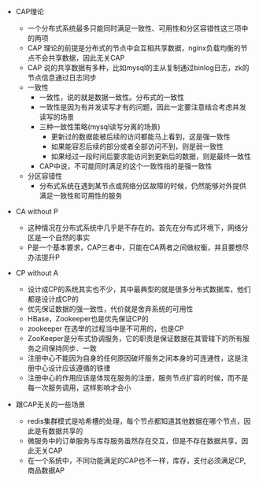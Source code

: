 - CAP理论
    - 一个分布式系统最多只能同时满足一致性、可用性和分区容错性这三项中的两项
    - CAP 理论的前提是分布式的节点中会互相共享数据，nginx负载均衡的节点不会共享数据，因此无关CAP
    - CAP 说的共享数据有多种，比如mysql的主从复制通过binlog日志，zk的节点信息通过日志同步
    - 一致性
        - 一致性，说的就是数据一致性。分布式的一致性
        - 一致性是因为有并发读写才有的问题，因此一定要注意结合考虑并发读写的场景
        - 三种一致性策略(mysql读写分离的场景)
            - 更新过的数据能被后续的访问都能马上看到，这是强一致性
            - 如果能容忍后续的部分或者全部访问不到，则是弱一致性
            - 如果经过一段时间后要求能访问到更新后的数据，则是最终一致性
        - CAP中说，不可能同时满足的这个一致性指的是强一致性
    - 分区容错性
        - 分布式系统在遇到某节点或网络分区故障的时候，仍然能够对外提供满足一致性和可用性的服务
- CA without P
    - 这种情况在分布式系统中几乎是不存在的。首先在分布式环境下，网络分区是一个自然的事实
    - P是一个基本要求，CAP三者中，只能在CA两者之间做权衡，并且要想尽办法提升P
- CP without A
    - 设计成CP的系统其实也不少，其中最典型的就是很多分布式数据库，他们都是设计成CP的
    - 优先保证数据的强一致性，代价就是舍弃系统的可用性
    - HBase，Zookeeper也是优先保证CP的
    - zookeeper 在选举的过程当中是不可用的，也是CP
    - ZooKeeper是分布式协调服务，它的职责是保证数据在其管辖下的所有服务之间保持同步、一致
    - 注册中心不能因为自身的任何原因破坏服务之间本身的可连通性，这是注册中心设计应该遵循的铁律
    - 注册中心的作用应该是体现在服务的注册，服务节点扩容的时候，而不是每一次服务调用，这样影响才会小

- 跟CAP无关的一些场景
    - redis集群模式是哈希槽的处理，每个节点都知道其他数据在哪个节点，因此是有数据共享的
    - 微服务中的订单服务与库存服务虽然存在交互，但是不存在数据共享，因此无关CAP
    - 在一个系统中，不同功能满足的CAP也不一样，库存，支付必须满足CP, 商品数据AP

